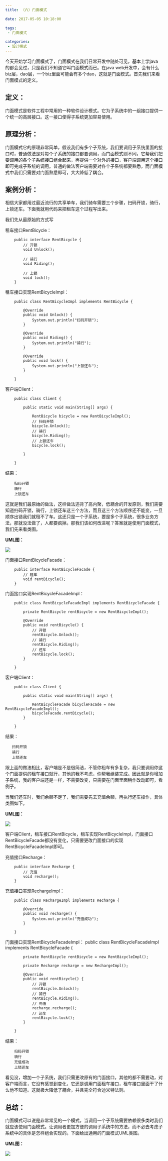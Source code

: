 ```yaml
---
title: （六）门面模式

date: 2017-05-05 10:18:00

tags:
 - 门面模式

categories: 
 - 设计模式 
---
```


今天开始学习门面模式了，门面模式在我们日常开发中随处可见，基本上学java 的都会见过，只是我们不知道它叫门面模式而已。在java web开发中，会有什么biz层，dao层，一个biz里面可能会有多个dao，这就是门面模式。首先我们来看门面模式的定义。


## **定义：** ##

门面模式是软件工程中常用的一种软件设计模式。它为子系统中的一组接口提供一个统一的高层接口。这一接口使得子系统更加容易使用。

## **原理分析：** ##

门面模式它的原理非常简单，假设我们有多个子系统，我们要调用子系统里面的接口时，普通做法是对每个子系统的接口都要调用，而门面模式则不同，它帮我们把要调用的各个子系统接口组合起来，再提供一个对外的接口，客户端调用这个接口即可完成子系统的调用。普通的做法客户端需要对各个子系统都要熟悉，而门面模式中我们只需要对门面熟悉即可，大大降低了耦合。

## **案例分析：** ##

相信大家都用过最近流行的共享单车，我们骑车需要三个步骤，扫码开锁，骑行，上锁还车。下面我就用代码来把租车这个过程写出来。

我们先从最原始的方式写

租车接口RentBicycle：

	    public interface RentBicycle {
			// 开锁
			void Unlock();
		
			// 骑行
			void Riding();
		
			// 上锁
			void lock();
	    }

租车接口实现RentBicycleImpl：

	    public class RentBicycleImpl implements RentBicycle {
	
			@Override
			public void Unlock() {
				System.out.println("扫码开锁");
			}
		
			@Override
			public void Riding() {
				System.out.println("骑行");
			}
		
			@Override
			public void lock() {
				System.out.println("上锁还车");
			}
	
	    }

客户端Client：

	    public class Client {
	
			public static void main(String[] args) {
		
				RentBicycle bicycle = new RentBicycleImpl();
				// 扫码开锁
				bicycle.Unlock();
				// 骑行
				bicycle.Riding();
				// 上锁还车
				bicycle.lock();
		
			}
	
	    }

结果：

	    扫码开锁
	    骑行
	    上锁还车

这就是我们最原始的做法，这样做法违背了高内聚，低耦合的开发原则，我们需要知道扫码开锁，骑行，上锁还车这三个方法，而且这三个方法顺序还不能变，一旦顺序出错我们就租不了车。这还只是一个子系统，要是多个子系统，很多业务方法，那就没法做了，人都要疯掉。那我们该如何改进呢？答案就是使用门面模式，我们先来看类图。


 **UML图：** 

![](http://ops0jcxr8.bkt.clouddn.com/%E9%97%A8%E9%9D%A2%E6%A8%A1%E5%BC%8F.png)


门面接口RentBicycleFacade：

	    public interface RentBicycleFacade {
			// 租车
			void rentBicycle();
	    }

门面接口实现RentBicycleFacadeImpl：

	    public class RentBicycleFacadeImpl implements RentBicycleFacade {
	
			private RentBicycle rentBicycle = new RentBicycleImpl();
		
			@Override
			public void rentBicycle() {
				// 开锁
				rentBicycle.Unlock();
				// 骑行
				rentBicycle.Riding();
				// 还车
				rentBicycle.lock();
			}
	
	    }

客户端Client：

	    public class Client {
	
			public static void main(String[] args) {
		
				RentBicycleFacade bicycleFacade = new RentBicycleFacadeImpl();
				bicycleFacade.rentBicycle();
			}
		
	    }

结果：

       扫码开锁
	   骑行
	   上锁还车

跟上面的做法相比，客户端是不是很简洁，不管你租车有多复杂，我只要调用你这个门面提供的租车接口就行，其他的我不考虑，你帮我组装完成。因此就是你增加子系统，我的客户端还是一样，不需要改变，只需要在门面里面稍作改动即可，看例子。

当我们还车时，我们余额不足了，我们需要先去充值余额，再执行还车操作，具体类图如下。

 **UML图：** 

![](http://ops0jcxr8.bkt.clouddn.com/%E9%97%A8%E9%9D%A2%E6%A8%A1%E5%BC%8F%EF%BC%881%EF%BC%89.png)

客户端Client，租车接口RentBicycle，租车实现RentBicycleImpl，门面接口RentBicycleFacade都没有变化，只需要更改门面接口的实现RentBicycleFacadeImpl即可。

充值接口Recharge：

	    public interface Recharge {
			// 充值
			void recharge();
	    }

充值接口实现RechargeImpl：

	    public class RechargeImpl implements Recharge {
	
			@Override
			public void recharge() {
				System.out.println("充值成功");
			}
	
	    }



门面接口实现RentBicycleFacadeImpl：
	    public class RentBicycleFacadeImpl implements RentBicycleFacade {
	
			private RentBicycle rentBicycle = new RentBicycleImpl();
		
			private Recharge recharge = new RechargeImpl();
		
			@Override
			public void rentBicycle() {
				// 开锁
				rentBicycle.Unlock();
				// 骑行
				rentBicycle.Riding();
				// 充值
				recharge.recharge();
				// 还车
				rentBicycle.lock();
			}
	
	    }

结果：
	
	    扫码开锁
	    骑行
	    充值成功
	    上锁还车

看见没，增加一个子系统，我们只需更改原有的门面接口，其他的都不需要动，对客户端而言，它没有感觉到变化，它还是调用门面租车接口，租车接口里面干了什么他不知道。这就极大降低了耦合，并且完全符合迪米特法则。

## **总结：** ##

门面模式可以说是非常常见的一个模式，当调用一个子系统需要依赖很多类时我们就应该使用门面模式。让调用者更加方便的调用子系统中的方法，而不必去考虑子系统中的具体是怎样组合实现的。下面给出通用的门面模式UML类图。

 **UML图：** 

![](http://ops0jcxr8.bkt.clouddn.com/%E9%97%A8%E9%9D%A2%E6%A8%A1%E5%BC%8F%E5%9F%BA%E6%9C%AC%E7%B1%BB%E5%9B%BE.png)
